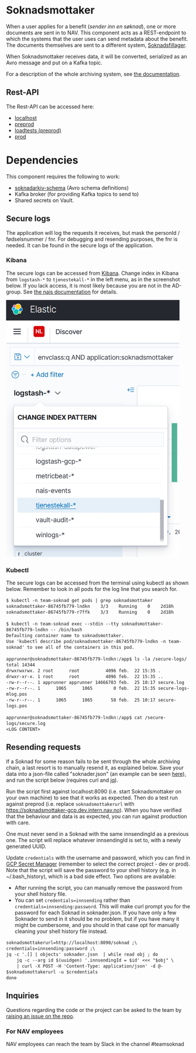 # Soknadsmottaker
When a user applies for a benefit (_sender inn en søknad_), one or more documents are sent in to NAV. This component acts as a REST-endpoint to which the systems that the user uses can send metadata about the benefit. The documents themselves are sent to a different system, [Soknadsfillager](https://www.github.com/navikt/soknadsfillager).

When Soknadsmottaker receives data, it will be converted, serialized as an Avro message and put on a Kafka topic.

For a description of the whole archiving system, see [the documentation](https://github.com/navikt/archiving-infrastructure/wiki).

## Rest-API
The Rest-API can be accessed here:

* [localhost](http://localhost:8090/swagger-ui/index.html)
* [preprod](https://soknadsmottaker-gcp.dev.intern.nav.no/swagger-ui/index.html)
* [loadtests (preprod)](https://soknadsmottaker-gcp-loadtests.dev.intern.nav.no/swagger-ui/index.html)
* [prod](https://soknadsmottaker-gcp.intern.nav.no/swagger-ui/index.html)

# Dependencies
This component requires the following to work:
* [soknadarkiv-schema](https://github.com/navikt/soknadarkiv-schema) (Avro schema definitions)
* Kafka broker (for providing Kafka topics to send to)
* Shared secrets on Vault.


## Secure logs
The application will log the requests it receives, but mask the personId / fødselsnummer / fnr. For debugging and resending purposes, the fnr is needed. It can be found in the secure logs of the application.

### Kibana
The secure logs can be accessed from [Kibana](https://logs.adeo.no/app/discover#/?_g=(filters:!(),refreshInterval:(pause:!t,value:0),time:(from:now-1h,to:now))&_a=(columns:!(message,envclass,level,application,host),filters:!(),index:'tjenestekall-*',interval:auto,query:(language:lucene,query:'envclass:q%20AND%20application:soknadsmottaker'),sort:!())). Change index in Kibana from `logstash-*` to `tjenestekall-*` in the left menu, as in the screenshot below. If you lack access, it is most likely because you are not in the AD-group. See [the nais documentation](https://doc.nais.io/observability/logs/#3-put-people-into-the-ad-group) for details.

![Change Kibana index from logstash to tjenestekall in the left menu](kibana_securelogs.png "Change Kibana index from logstash to tjenestekall in the left menu")

### Kubectl
The secure logs can be accessed from the terminal using kubectl as shown below. Remember to look in all pods for the log line that you search for.
```
$ kubectl -n team-soknad get pods | grep soknadsmottaker
soknadsmottaker-86745fb779-lndkn    3/3    Running    0    2d18h
soknadsmottaker-86745fb779-r7ffk    3/3    Running    0    2d18h

$ kubectl -n team-soknad exec --stdin --tty soknadsmottaker-86745fb779-lndkn -- /bin/bash
Defaulting container name to soknadsmottaker.
Use 'kubectl describe pod/soknadsmottaker-86745fb779-lndkn -n team-soknad' to see all of the containers in this pod.

apprunner@soknadsmottaker-86745fb779-lndkn:/app$ ls -la /secure-logs/
total 14344
drwxrwxrwx. 2 root      root          4096 feb.  22 15:35 .
drwxr-xr-x. 1 root      root          4096 feb.  22 15:35 ..
-rw-r--r--. 1 apprunner apprunner 14666703 feb.  25 10:17 secure.log
-rw-r--r--. 1      1065      1065        0 feb.  22 15:35 secure-logs-mlog.pos
-rw-r--r--. 1      1065      1065       58 feb.  25 10:17 secure-logs.pos

apprunner@soknadsmottaker-86745fb779-lndkn:/app$ cat /secure-logs/secure.log
<LOG CONTENT>
```

## Resending requests
If a Soknad for some reason fails to be sent through the whole archiving chain, a last resort is to manually resend it, as explained below. Save your data into a json-file called "soknader.json" (an example can be seen [here](mottaker/src/main/resources/soknader.json)), and run the script below (requires curl and [jq](https://github.com/stedolan/jq)).

Run the script first against localhost:8090 (i.e. start Soknadsmottaker on your own machine) to see that it works as expected. Then do a test run against preprod (i.e. replace `soknadsmottakerurl` with https://soknadsmottaker-gcp.dev.intern.nav.no). When you have verified that the behaviour and data is as expected, you can run against production with care.

One must never send in a Soknad with the same innsendingId as a previous one. The script will replace whatever innsendingId is set to, with a newly generated UUID.

Update `credentials` with the username and password, which you can find in [GCP Secret Manager](https://console.cloud.google.com/security/secret-manager/secret/shared-innsending-secret/versions?project=team-soknad-dev-ee5e) (remember to select the correct project - dev or prod). Note that the script will save the password to your shell history (e.g. in ~/.bash_history), which is a bad side effect. Two options are available:
* After running the script, you can manually remove the password from your shell history file.
* You can set `credentials=innsending` rather than `credentials=innsending:password`. This will make curl prompt you for the password for each Soknad in soknader.json. If you have only a few Soknader to send in it should be no problem, but if you have many it might be cumbersome, and you should in that case opt for manually cleaning your shell history file instead.
```
soknadsmottakerurl=http://localhost:8090/soknad ;\
credentials=innsending:password ;\
jq -c '.[] | objects' soknader.json  | while read obj ; do
    jq -c --arg id $(uuidgen) '.innsendingId = $id' <<< "$obj" \
    | curl -X POST -H 'Content-Type: application/json' -d @- $soknadsmottakerurl -u $credentials
done
```

## Inquiries
Questions regarding the code or the project can be asked to the team by [raising an issue on the repo](https://github.com/navikt/soknadsmottaker/issues).

### For NAV employees
NAV employees can reach the team by Slack in the channel #teamsoknad

